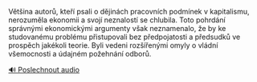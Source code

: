 
Většina autorů, kteří psali o dějinách pracovních podmínek v kapitalismu, nerozuměla ekonomii a svojí neznalostí se chlubila. Toto pohrdání správnými ekonomickými argumenty však neznamenalo, že by ke studovanému problému přistupovali bez předpojatosti a předsudků ve prospěch jakékoli teorie. Byli vedeni rozšířenými omyly o vládní všemocnosti a údajném požehnání odborů.

[🔊 Poslechnout audio](/data/7-paragraphs/audio/chapter_113/para_006-Vtina-autor-kte-psali-o-djinch-pracovnch.mp3)
